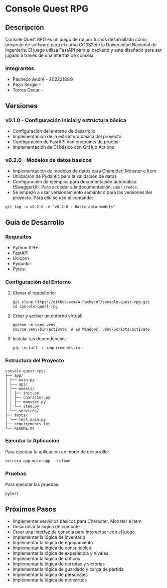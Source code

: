 # Console Quest RPG

## Descripción
Console Quest RPG es un juego de rol por turnos desarrollado como proyecto de software para el curso CC3S2 de la Universidad Nacional de Ingeniería. El juego utiliza FastAPI para el backend y está diseñado para ser jugado a través de una interfaz de consola.

### Integrantes
- Pacheco André - 20222189G
- Pezo Sergio - 
- Torres Oscar - 

## Versiones

### v0.1.0 - Configuración inicial y estructura básica
- Configuración del entorno de desarrollo
- Implementación de la estructura básica del proyecto
- Configuración de FastAPI con endpoints de prueba
- Implementación de CI básico con GitHub Actions

### v0.2.0 - Modelos de datos básicos
- Implementación de modelos de datos para Character, Monster e Item
- Utilización de Pydantic para la validación de datos
- Configuración de ejemplos para documentación automática (SwaggerUI). Para acceder a la documentación, usar `/redoc`.
- Se empezó a usar versionamiento semántico para las versiones del proyecto. Para ello se usó el comando:
```
git tag -a v0.2.0 -m "v0.2.0 - Basic data models"
```


## Guía de Desarrollo

### Requisitos
- Python 3.9+
- FastAPI
- Uvicorn
- Pydantic
- Pytest

### Configuración del Entorno
1. Clonar el repositorio:
   ```
   git clone https://github.com/A-PachecoT/console-quest-rpg.git
   cd console-quest-rpg
   ```

2. Crear y activar un entorno virtual:
   ```
   python -m venv venv
   source venv/bin/activate  # En Windows: venv\Scripts\activate
   ```

3. Instalar las dependencias:
   ```
   pip install -r requirements.txt
   ```

### Estructura del Proyecto

```
console-quest-rpg/
├── app/
│ ├── main.py
│ ├── api/
│ ├── models/
│ │ ├── init.py
│ │ ├── character.py
│ │ ├── monster.py
│ │ └── item.py
│ └── services/
├── tests/
│ └── test_main.py
├── requirements.txt
└── README.md
```

### Ejecutar la Aplicación
Para ejecutar la aplicación en modo de desarrollo:

```
uvicorn app.main:app --reload
```

### Pruebas
Para ejecutar las pruebas:

```
pytest
```

## Próximos Pasos
- Implementar servicios básicos para Character, Monster e Item
- Desarrollar la lógica de combate
- Crear una interfaz de consola para interactuar con el juego
- Implementar la lógica de inventario
- Implementar la lógica de equipamiento
- Implementar la lógica de consumibles
- Implementar la lógica de experiencia y niveles
- Implementar la lógica de críticos
- Implementar la lógica de derrotas y victorias
- Implementar la lógica de guardado y carga de partida
- Implementar la lógica de personajes
- Implementar la lógica de monstruos
